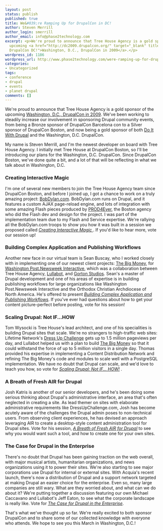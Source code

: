 ```yaml
---
layout: post
status: publish
published: true
title: We&#039;re Ramping Up for DrupalCon in DC!
author: Steven Merrill
author_login: smerrill
author_email: info@phase2technology.com
excerpt: <p>We're proud to announce that Tree House Agency is a gold sponsor of the
  upcoming <a href="http://dc2009.drupalcon.org/" target="_blank" title="Check out
  DrupalCon DC!">Washington, D.C., DrupalCon in 2009</a>.</p>
wordpress_id: 1186
wordpress_url: http://www.phase2technology.com/were-ramping-up-for-drupalcon-in-dc/
categories:
- Uncategorized
tags:
- conference
- drupal
- events
- planet drupal
comments: []
---
```

<p>We're proud to announce that Tree House Agency is a gold sponsor of the upcoming <a href="http://dc2009.drupalcon.org/" target="_blank" title="Check out DrupalCon DC!">Washington, D.C., DrupalCon in 2009</a>. We've been working to steadily increase our involvement in sponsoring Drupal community events, from being a Bronze sponsor of DrupalCon Barcelona con to a Silver sponsor of DrupalCon Boston, and now being a gold sponsor of both <a href="/blog/michael-caccavano/2008/10/13/tree-house-bayoujoin-us-do-it-drupal" title="Tree House at Do it with Drupal">Do It With Drupal</a> and the Washington, D.C. DrupalCon.</p></p>
<p>My name is Steven Merrill, and I'm the newest developer on board with Tree House Agency. I initially met Tree House at DrupalCon Boston, so I'll be introducing our plans for the Washington, D.C. DrupalCon. Since DrupalCon Boston, we've done quite a bit, and a lot of that will be reflecting in what we talk about in Washington, D.C.</p></p>
<p> </p></p>
<h3>Creating Interactive Magic</h3></p>
<p>I'm one of several new members to join the Tree House Agency team since DrupalCon Boston, and before I joined up, I got a chance to work on a truly amazing project: <a href="http://www.bobdylan.com" target="_blank" title="Check out BobDylan.com">BobDylan.com</a>. BobDylan.com runs on Drupal, and it features a custom AJAX page-reload engine, and lots of integration with some amazing Flash pieces produced by <a href="http://www.prod4ever.com/" target="_blank" title="PROD4Ever website">PROD4Ever</a>, the Boston agency who did the Flash dev and design for the project. I was part of the implementation team due to my Flash and Service expertise. We're rallying all the BobDylan.com troops to show you how it was built in a session we proposed called <a href="http://dc2009.drupalcon.org/session/creating-interactive-magic-designing-and-building-highly-engaging-drupal-interfaces" target="_blank" title="Vote up our session!"><em>Creating Interactive Magic</em> </a>. If you'd like to hear more, vote our session up!</p></p>
<p> </p></p>
<h3>Building Complex Application and Publishing Workflows</h3></p>
<p>Another new face in our virtual team is Sean Buscay, who I worked closely with in implementing one of our newest client projects: <a href="http://www.thebigmoney.com" target="_blank" title="The Big Money">The Big Money</a>, for <a href="http://www.washingtonpost.com/wp-adv/media_kit/wpni/index.html" target="_blank" title="Washington Post.Newsweek Interactive">Washington Post.Newsweek Interactive</a>, which was a collaboration between Tree House Agency, <a href="http://www.lullabot.com" target="_blank" title="Lullabot">Lullabot</a>, and <a href="http://www.gortonstudios.com" target="_blank">Gorton Studios</a>. Sean's a master of Drupal development and one of his areas of expertise is in building publishing workflows for large organizations like Washington Post.Newsweek Interactive and the Orthodox Christian Archdiocese of North America. He's offered to present <a href="http://dc2009.drupalcon.org/session/building-complex-application-and-publishing-workflows" target="_blank" title="Vote us up!"><em>Building Complex Application and Publishing Workflows</em></a>. If you've ever had questions about how to get your content picture-perfect before posting, vote for his session!</p></p>
<p> </p></p>
<h3>Scaling Drupal: Not IF...HOW</h3></p>
<p>Tom Wysocki is Tree House's lead architect, and one of his specialities is building Drupal sites that scale. We're no strangers to high-traffic web sites: Lifetime Network's <a href="http://www.dressupchallenge.com" target="_blank" title="Dress Up Challenge">Dress Up Challenge</a> gets up to 1.5 million pageviews per day, and Lullabot helped us with a plan to build <a href="http://www.thebigmoney.com" target="_blank" title="The Big Money">The Big Money</a> so that it could withstand the force of up to 5 million visitors in a single day. Thomas provided his expertise in implementing a Content Distribution Network and refining The Big Money's code and modules to scale well with a PostgreSQL implementation. We have no doubt that Drupal can scale, and we'd love to teach you how, so vote for <a href="http://dc2009.drupalcon.org/session/scaling-drupal-not-ifhow" target="_blank" title="Vote us up!"><em>Scaling Drupal: Not IF... HOW!</em></a> .</p></p>
<p> </p></p>
<h3>A Breath of Fresh AIR for Drupal</h3></p>
<p>Josh Katris is another of our senior developers, and he's been doing some serious thinking about Drupal's administrative interface, an area that's often neglected in creating a site. As lead themer on sites with elaborate administrative requirements like DressUpChallenge.com, Josh has become acutely aware of the challenges the Drupal admin poses to non-technical users.  From observing client experiences, he has devised an approach leveraging AIR to create a desktop-style content administration tool for Drupal sites.  Vote for his session, <a href="http://dc2009.drupalcon.org/session/breath-fresh-air-drupal" target="_blank" title="Vote us up!"><em>A Breath of Fresh AIR for Drupal</em></a> to see why you would want such a tool, and how to create one for your own sites.</p></p>
<p> </p></p>
<h3>The Case for Drupal in the Enterprise</h3></p>
<p>There's no doubt that Drupal has been gaining traction on the web overall, with major musical artists, humanitarian organizations, and news organizations using it to power their sites. We're also starting to see major corporations use Drupal for internal or external sites. With Acquia's recent launch, there's now a distribution of Drupal and a support network targeted at making Drupal an easier choice for the enterprise. Even so, many large companies are still wary.  What are they worried about, and what can we do about it? We're putting together a discussion featuring our own Michael Caccavano and Lullabot's Jeff Eaton, to see what the corporate landscape is really like. Vote for <a href="http://dc2009.drupalcon.org/session/case-drupal-enterprise" target="_blank" title="Vote us up!"><em>The Case for Drupal in the Enterprise</em></a>.</p></p>
<p> That's what we've thought up so far. We're really excited to both sponsor DrupalCon and to share some of our collected knowledge with everyone who attends. We hope to see you this March in Washington, D.C.!</p></p>
